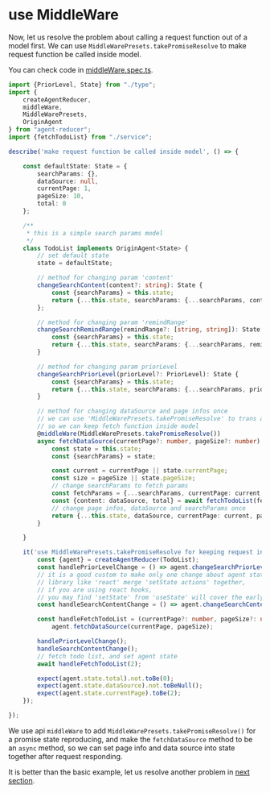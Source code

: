 # use MiddleWare

Now, let us resolve the problem about calling a request function out of a model first. We can use `MiddleWarePresets.takePromiseResolve` to make request function be called inside model.

You can check code in [middleWare.spec.ts](https://github.com/filefoxper/agent-reducer/blob/master/test/en/tutorial/middleWare.spec.ts).
```typescript
import {PriorLevel, State} from "./type";
import {
    createAgentReducer, 
    middleWare, 
    MiddleWarePresets, 
    OriginAgent
} from "agent-reducer";
import {fetchTodoList} from "./service";

describe('make request function be called inside model', () => {

    const defaultState: State = {
        searchParams: {},
        dataSource: null,
        currentPage: 1,
        pageSize: 10,
        total: 0
    };

    /**
     * this is a simple search params model
     */
    class TodoList implements OriginAgent<State> {
        // set default state
        state = defaultState;

        // method for changing param 'content'
        changeSearchContent(content?: string): State {
            const {searchParams} = this.state;
            return {...this.state, searchParams: {...searchParams, content}};
        };

        // method for changing param 'remindRange'
        changeSearchRemindRange(remindRange?: [string, string]): State {
            const {searchParams} = this.state;
            return {...this.state, searchParams: {...searchParams, remindRange}};
        }

        // method for changing param priorLevel
        changeSearchPriorLevel(priorLevel?: PriorLevel): State {
            const {searchParams} = this.state;
            return {...this.state, searchParams: {...searchParams, priorLevel}};
        }

        // method for changing dataSource and page infos once
        // we can use 'MiddleWarePresets.takePromiseResolve' to trans a promise resolver be next state,
        // so we can keep fetch function inside model
        @middleWare(MiddleWarePresets.takePromiseResolve())
        async fetchDataSource(currentPage?: number, pageSize?: number): Promise<State> {
            const state = this.state;
            const {searchParams} = state;

            const current = currentPage || state.currentPage;
            const size = pageSize || state.pageSize;
            // change searchParams to fetch params
            const fetchParams = {...searchParams, currentPage: current, pageSize: size};
            const {content: dataSource, total} = await fetchTodoList(fetchParams);
            // change page infos, dataSource and searchParams once
            return {...this.state, dataSource, currentPage: current, pageSize: size, total};
        }

    }

    it('use MiddleWarePresets.takePromiseResolve for keeping request inside model', async () => {
        const {agent} = createAgentReducer(TodoList);
        const handlePriorLevelChange = () => agent.changeSearchPriorLevel(PriorLevel.EMERGENCY);
        // it is a good custom to make only one change about agent state in a event callback,
        // library like 'react' merge 'setState actions' together,
        // if you are using react hooks,
        // you may find 'setState' from 'useState' will cover the early one in one event callback
        const handleSearchContentChange = () => agent.changeSearchContent('todo');

        const handleFetchTodoList = (currentPage?: number, pageSize?: number) =>
            agent.fetchDataSource(currentPage, pageSize);

        handlePriorLevelChange();
        handleSearchContentChange();
        // fetch todo list, and set agent state
        await handleFetchTodoList(2);

        expect(agent.state.total).not.toBe(0);
        expect(agent.state.dataSource).not.toBeNull();
        expect(agent.state.currentPage).toBe(2);
    });

});
```
We use api `middleWare` to add `MiddleWarePresets.takePromiseResolve()` for a promise state reproducing, and make the `fetchDataSource` method to be an `async` method, so we can set page info and data source into state together after request responding. 

It is better than the basic example, let us resolve another problem in [next section](https://github.com/filefoxper/agent-reducer/blob/master/documents/en/tutorial/split_model.md).